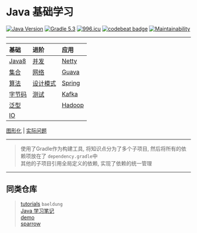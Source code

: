 # Java 基础学习

[![Java Version](https://img.shields.io/badge/JDK-Java%208-red.svg)](https://www.java.com/zh_CN/download/)
[![Gradle 5.3](https://img.shields.io/badge/Gradle-5.3-green.svg)](https://docs.gradle.org/5.3/userguide/userguide.html)
[![996.icu](https://img.shields.io/badge/link-996.icu-red.svg)](https://996.icu)
[![codebeat badge](https://codebeat.co/badges/9145f9a8-a1aa-4c67-bb2b-f9dd12e924d4)](https://codebeat.co/projects/github-com-kuangcp-javabase-master)
[![Maintainability](https://api.codeclimate.com/v1/badges/23134c0d2348845fecec/maintainability)](https://codeclimate.com/github/Kuangcp/JavaBase/maintainability)

************************

| 基础  | 进阶 | 应用 |
|:----|:----|:----|
| [Java8](/java-8)        | [并发](/java-concurrency) | [Netty](/java-netty)|
| [集合](/java-collection) | [网络](/java-network)     |  [Guava](/java-guava)|
| [算法](/java-algorithms) | [设计模式](/java-pattern) | [Spring](/java-spring)
| [字节码](/java-class)    | [测试](/java-test)    | [Kafka](/java-kafka)|
| [泛型](/java-generic)    |  | [Hadoop](/java-hadoop) | 
| [IO](/java-io)          |  |  |

[图形化](/java-gui) | [实际问题](/java-question)

************************

> 使用了Gradle作为构建工具, 将知识点分为了多个子项目, 然后将所有的依赖项放在了 `dependency.gradle`中  
> 其他的子项目引用全局定义的依赖, 实现了依赖的统一管理

************************

## 同类仓库
> [tutorials](https://github.com/eugenp/tutorials) `baeldung`   
> [Java 学习笔记](https://github.com/brianway/java-learning)    
> [demo](https://gitee.com/code4everything/demo)   
> [sparrow](https://github.com/david1228/sparrow)
